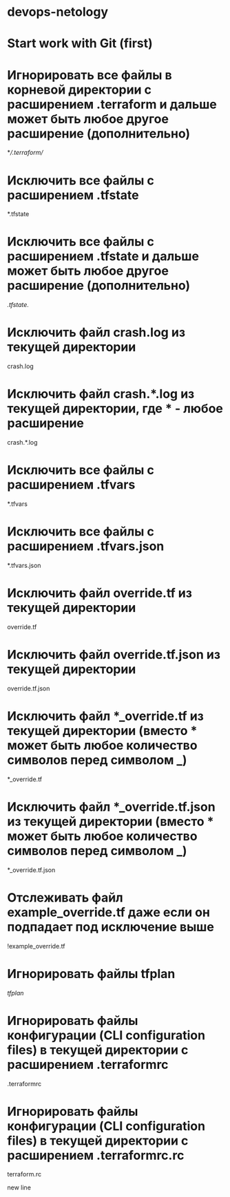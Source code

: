 # devops-netology
# Start work with Git (first)

# Игнорировать все файлы в корневой директории с расширением .terraform и дальше может быть любое другое расширение (дополнительно)
**/.terraform/*

# Исключить все файлы с расширением .tfstate
*.tfstate

# Исключить все файлы с расширением .tfstate и дальше может быть любое другое расширение (дополнительно)
*.tfstate.*

# Исключить файл crash.log из текущей директории
crash.log

# Исключить файл crash.*.log из текущей директории, где * - любое расширение
crash.*.log


# Исключить все файлы с расширением .tfvars
*.tfvars

# Исключить все файлы с расширением .tfvars.json
*.tfvars.json

# Исключить файл override.tf из текущей директории
override.tf

# Исключить файл override.tf.json из текущей директории
override.tf.json

# Исключить файл *_override.tf из текущей директории (вместо * может быть любое количество символов перед символом _)
*_override.tf

# Исключить файл *_override.tf.json из текущей директории (вместо * может быть любое количество символов перед символом _)
*_override.tf.json


# Отслеживать файл example_override.tf даже если он подпадает под исключение выше
!example_override.tf

# Игнорировать файлы tfplan
*tfplan*

# Игнорировать файлы конфигурации (CLI configuration files) в текущей директории с расширением .terraformrc
.terraformrc

# Игнорировать файлы конфигурации (CLI configuration files) в текущей директории с  расширением .terraformrc.rc
terraform.rc

new line
